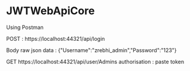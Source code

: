 # JWTWebApiCore

Using Postman 

POST : https://localhost:44321/api/login

Body raw json data : {"Username":"zrebhi_admin","Password":"123"}


GET https://localhost:44321/api/user/Admins
authorisation : paste token 
